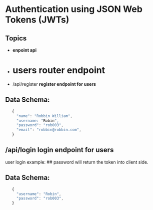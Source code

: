 # Authentication using JSON Web Tokens (JWTs)

## Topics
- **enpoint api**
- # users router endpoint
 - /api/register  **register endpoint for users**

## Data Schema:

 ```js 
    {
      "name": "Robbin William",
      "username: "Robin",
      "password": "rob003",
      "email": "robbin@robbin.com",
    }
```

## /api/login **login endpoint for users**
user login example: ## password will return the token into client side.
## Data Schema: 
 ```js
    {
      "username": "Robin",
      "password": "rob003",
    }
```

